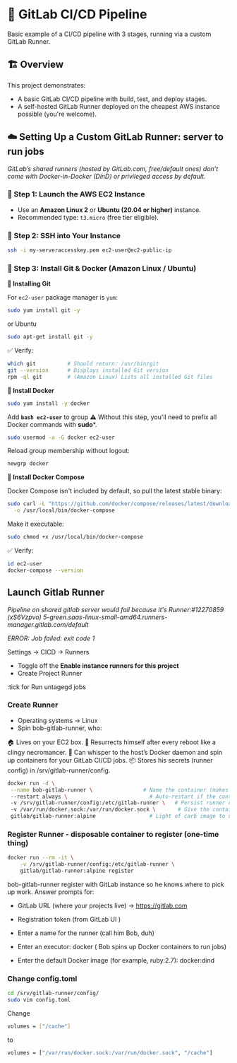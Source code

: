 # 🚀 GitLab CI/CD Pipeline 

Basic example of a CI/CD pipeline with 3 stages, running via a custom GitLab Runner.


## 🏗️ Overview

This project demonstrates:
- A basic GitLab CI/CD pipeline with build, test, and deploy stages.
- A self-hosted GitLab Runner deployed on the cheapest AWS instance possible (you're welcome).

## 


## ☁️ Setting Up a Custom GitLab Runner: server to run jobs
*GitLab’s shared runners (hosted by GitLab.com, free/default ones) don’t come with Docker-in-Docker (DinD) or privileged access by default.*

### 💸 Step 1: Launch the AWS EC2 Instance

- Use an **Amazon Linux 2** or **Ubuntu (20.04 or higher)** instance.
- Recommended type: `t3.micro` (free tier eligible).

### 🔐 Step 2: SSH into Your Instance

```bash
ssh -i my-serveraccesskey.pem ec2-user@ec2-public-ip
```

### 🐧 Step 3: Install Git & Docker (Amazon Linux / Ubuntu)

**🧰 Installing Git**

For  `ec2-user` package manager is `yum`:

```bash
sudo yum install git -y
```
or Ubuntu
```bash
sudo apt-get install git -y
```
✅ Verify:
```bash
which git          # Should return: /usr/bin/git
git --version      # Displays installed Git version
rpm -ql git        # (Amazon Linux) Lists all installed Git files
```

**🐳 Install Docker**
```bash
sudo yum install -y docker
```
Add **```bash ec2-user```** to group ⚠️ Without this step, you'll need to prefix all Docker commands with **sudo***.

```bash
sudo usermod -a -G docker ec2-user
```
Reload group membership without logout:
```bash
newgrp docker
```

**🐳 Install Docker Compose**

Docker Compose isn't included by default, so pull the latest stable binary:

```bash
sudo curl -L "https://github.com/docker/compose/releases/latest/download/docker-compose-$(uname -s)-$(uname -m)" \
  -o /usr/local/bin/docker-compose
  ```
Make it executable:
```bash
sudo chmod +x /usr/local/bin/docker-compose
```

✅ Verify:
```bash
id ec2-user  
docker-compose --version
```

## Launch Gitlab Runner
*Pipeline on shared gitlab server would fail because it's Runner:#12270859 (xS6Vzpvo) 5-green.saas-linux-small-amd64.runners-manager.gitlab.com/default* 

*ERROR: Job failed: exit code 1* 


Settings -> CICD -> Runners 
 - Toggle off the **Enable instance runners for this project**
 - Create Project Runner

 :tick for Run untagegd jobs

 ### Create Runner
 * Operating systems ->  Linux 
 * Spin  bob-gitlab-runner, who:

  🏠 Lives on your EC2 box.
  🔁 Resurrects himself after every reboot like a clingy necromancer.
  🐳 Can whisper to the host’s Docker daemon and spin up containers for your GitLab CI/CD jobs.
  📦 Stores his secrets (runner config) in /srv/gitlab-runner/config.

 ```bash
 docker run -d \
  --name bob-gitlab-runner \                # Name the container (makes it easier to restart/kill)
  --restart always \                          # Auto-restart if the container or EC2 instance restarts
  -v /srv/gitlab-runner/config:/etc/gitlab-runner \   # Persist runner config on host
  -v /var/run/docker.sock:/var/run/docker.sock \       # Give the container access to Docker on the host
  gitlab/gitlab-runner:alpine                 # Light of carb image to use
```
### Register Runner - disposable container to register (one-time thing)
```bash
docker run --rm -it \
    -v /srv/gitlab-runner/config:/etc/gitlab-runner \
    gitlab/gitlab-runner:alpine register
  ```
  
 bob-gitlab-runner register with GitLab instance so he knows where to pick up work.
Answer prompts for:

* GitLab URL (where your projects live) -> https://gitlab.com

* Registration token (from GitLab UI )

* Enter a name for the runner (call him Bob, duh)
* Enter an executor: docker ( Bob spins up Docker containers to run jobs)
* Enter the default Docker image (for example, ruby:2.7): docker:dind



### Change config.toml 
```bash
cd /srv/gitlab-runner/config/
sudo vim config.toml
```
Change 
```bash 
volumes = ["/cache"]
```
to
```bash 
volumes = ["/var/run/docker.sock:/var/run/docker.sock", "/cache"]
```